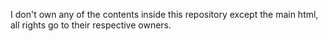 I don't own any of the contents inside this repository except the main html, all rights go to their respective owners.
